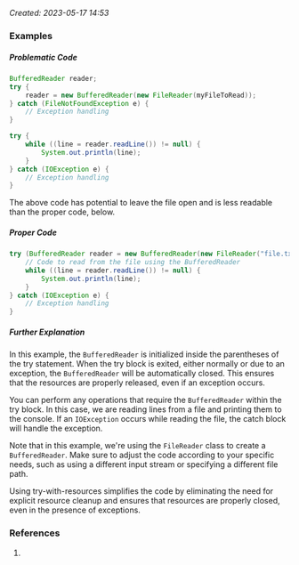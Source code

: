 <i> Created: 2023-05-17 14:53 </i>

### Examples

##### Problematic Code
```java
BufferedReader reader;
try {
	reader = new BufferedReader(new FileReader(myFileToRead));
} catch (FileNotFoundException e) {
    // Exception handling
}

try {
	while ((line = reader.readLine()) != null) {
	    System.out.println(line);
	}
} catch (IOException e) {
    // Exception handling
}
```

The above code has potential to leave the file open and is less readable than the proper code, below.

##### Proper Code
```Java
try (BufferedReader reader = new BufferedReader(new FileReader("file.txt"))) {
    // Code to read from the file using the BufferedReader
    while ((line = reader.readLine()) != null) {
        System.out.println(line);
    }
} catch (IOException e) {
    // Exception handling
}
```

##### Further Explanation
In this example, the `BufferedReader` is initialized inside the parentheses of the try statement. When the try block is exited, either normally or due to an exception, the `BufferedReader` will be automatically closed. This ensures that the resources are properly released, even if an exception occurs.

You can perform any operations that require the `BufferedReader` within the try block. In this case, we are reading lines from a file and printing them to the console. If an `IOException` occurs while reading the file, the catch block will handle the exception.

Note that in this example, we're using the `FileReader` class to create a `BufferedReader`. Make sure to adjust the code according to your specific needs, such as using a different input stream or specifying a different file path.

Using try-with-resources simplifies the code by eliminating the need for explicit resource cleanup and ensures that resources are properly closed, even in the presence of exceptions.

### References
1. 